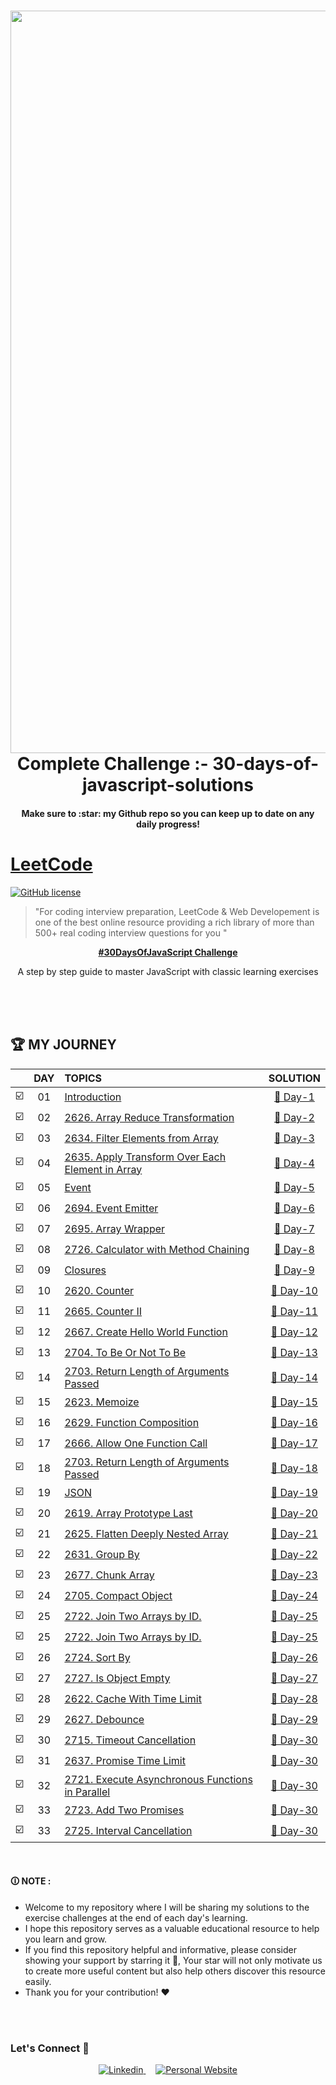 <h1 align="center">
  <a name="logo"><img width="1188" alt="dsa logo" src="https://github.com/user-attachments/assets/12980f6c-4006-4511-811e-7fb4e09b7478" alt="Complete DSA Preparation" width="500"></a>
  <br>
  Complete Challenge :-  30-days-of-javascript-solutions
</h1>
<h4 align="center">Make sure to :star: my Github repo so you can keep up to date on any daily progress!</h4>

# [LeetCode](https://leetcode.com/problemset/algorithms/) 
[![GitHub license](https://img.shields.io/github/license/Prince-1501/Complete-DSA-Preparation.svg)](https://github.com/manjeetdeveloper/Complete-DSA-Preparation/blob/master/LICENSE)

> "For coding interview preparation, LeetCode & Web Developement is one of the best online resource providing a rich library of more than 500+ real coding interview questions for you "



<div align="center">
 
  <p align="center">
    <a href="https://github.com/Asabeneh/30-Days-Of-JavaScript/" target="_blank"><strong>#30DaysOfJavaScript Challenge</strong></a>
    <br />
    
  </p>
  <p>A step by step guide to master JavaScript with classic learning exercises</p>
</div>

<br>

<br />


<br/>

## 🏆 MY JOURNEY

|  | DAY |  TOPICS  | SOLUTION |
| :---: | :---: | :------------------------------------------------------------------------------------------------------------------------------------------------- | :---: |
| ☑️  | 01   |   [Introduction](https://github.com/manjeetdeveloper/30-Days-of-JavaScript-Challenge/tree/master/30-Days-of-Javascript)                                      | [🎯 Day-1](https://github.com/manjeetdeveloper/30-Days-of-JavaScript-Challenge/tree/master/30-Days-of-Javascript/Basic%20Array%20Transformations) |
| ☑️  | 02    |   [2626. Array Reduce Transformation](https://github.com/manjeetdeveloper/30-Days-of-JavaScript-Challenge/blob/master/30-Days-of-Javascript/Basic%20Array%20Transformations/2626.%20Array%20Reduce%20Transformation.js)   | [🎯 Day-2](https://github.com/manjeetdeveloper/30-Days-of-JavaScript-Challenge/blob/master/30-Days-of-Javascript/Basic%20Array%20Transformations/2626.%20Array%20Reduce%20Transformation.js) |
| ☑️  | 03    |   [2634. Filter Elements from Array](https://github.com/manjeetdeveloper/30-Days-of-JavaScript-Challenge/blob/master/30-Days-of-Javascript/Basic%20Array%20Transformations/2634.%20Filter%20Elements%20from%20Array.js)   | [🎯 Day-3]([https://github.com/0xabdulkhalid/30-days-of-javascript-solutions/tree/main/day-3](https://github.com/manjeetdeveloper/30-Days-of-JavaScript-Challenge/blob/master/30-Days-of-Javascript/Basic%20Array%20Transformations/2634.%20Filter%20Elements%20from%20Array.js)) |
| ☑️  | 04    |   [2635. Apply Transform Over Each Element in Array](https://github.com/Asabeneh/30-Days-Of-JavaScript/blob/master/04_Day_Conditionals/04_day_conditionals.md)                                  | [🎯 Day-4](https://github.com/manjeetdeveloper/30-Days-of-JavaScript-Challenge/blob/master/30-Days-of-Javascript/Basic%20Array%20Transformations/2635.%20Apply%20Transform%20Over%20Each%20Element%20in%20Array.js) |
| ☑️  | 05    |   [Event](https://github.com/Asabeneh/30-Days-Of-JavaScript/blob/master/05_Day_Arrays/05_day_arrays.md)   | [🎯 Day-5](https://github.com/manjeetdeveloper/30-Days-of-JavaScript-Challenge/tree/master/30-Days-of-Javascript/Classes) |
| ☑️  | 06    |   [2694. Event Emitter](https://github.com/manjeetdeveloper/30-Days-of-JavaScript-Challenge/blob/master/30-Days-of-Javascript/Classes/2694.%20Event%20Emitter.js)                                                       | [🎯 Day-6](https://github.com/manjeetdeveloper/30-Days-of-JavaScript-Challenge/blob/master/30-Days-of-Javascript/Classes/2694.%20Event%20Emitter.js) |
| ☑️  | 07    |   [2695. Array Wrapper](https://github.com/manjeetdeveloper/30-Days-of-JavaScript-Challenge/blob/master/30-Days-of-Javascript/Classes/2695.%20Array%20Wrapper.js)                                           | [🎯 Day-7](https://github.com/manjeetdeveloper/30-Days-of-JavaScript-Challenge/blob/master/30-Days-of-Javascript/Classes/2695.%20Array%20Wrapper.js) |
| ☑️  | 08    |   [2726. Calculator with Method Chaining](https://github.com/manjeetdeveloper/30-Days-of-JavaScript-Challenge/blob/master/30-Days-of-Javascript/Classes/2726.%20Calculator%20with%20Method%20Chaining.js)   | [🎯 Day-8](https://github.com/manjeetdeveloper/30-Days-of-JavaScript-Challenge/blob/master/30-Days-of-Javascript/Classes/2726.%20Calculator%20with%20Method%20Chaining.js) |
| ☑️  | 09    |   [Closures](https://github.com/manjeetdeveloper/30-Days-of-JavaScript-Challenge/tree/master/30-Days-of-Javascript/Closures)                | [🎯 Day-9](https://github.com/manjeetdeveloper/30-Days-of-JavaScript-Challenge/tree/master/30-Days-of-Javascript/Closures) |
| ☑️  | 10    |   [2620. Counter](https://github.com/manjeetdeveloper/30-Days-of-JavaScript-Challenge/blob/master/30-Days-of-Javascript/Closures/2620.%20Counter.js)                                           | [🎯 Day-10](https://github.com/manjeetdeveloper/30-Days-of-JavaScript-Challenge/blob/master/30-Days-of-Javascript/Closures/2620.%20Counter.js) |
| ☑️  | 11    |   [2665. Counter II](https://github.com/manjeetdeveloper/30-Days-of-JavaScript-Challenge/blob/master/30-Days-of-Javascript/Closures/2665.%20Counter%20II.js) | [🎯 Day-11](https://github.com/manjeetdeveloper/30-Days-of-JavaScript-Challenge/blob/master/30-Days-of-Javascript/Closures/2665.%20Counter%20II.js) |
| ☑️  | 12    |   [2667. Create Hello World Function](https://github.com/manjeetdeveloper/30-Days-of-JavaScript-Challenge/blob/master/30-Days-of-Javascript/Closures/2667.%20Create%20Hello%20World%20Function.js)                         | [🎯 Day-12](https://github.com/manjeetdeveloper/30-Days-of-JavaScript-Challenge/blob/master/30-Days-of-Javascript/Closures/2667.%20Create%20Hello%20World%20Function.js) |
| ☑️  | 13    |   [2704. To Be Or Not To Be](https://github.com/manjeetdeveloper/30-Days-of-JavaScript-Challenge/blob/master/30-Days-of-Javascript/Closures/2704.%20To%20Be%20Or%20Not%20To%20Be.js)                | [🎯 Day-13](https://github.com/manjeetdeveloper/30-Days-of-JavaScript-Challenge/blob/master/30-Days-of-Javascript/Closures/2704.%20To%20Be%20Or%20Not%20To%20Be.js) |
| ☑️  | 14    |   [2703. Return Length of Arguments Passed](https://github.com/manjeetdeveloper/30-Days-of-JavaScript-Challenge/tree/master/30-Days-of-Javascript/Function%20Transformations)                                        | [🎯 Day-14](https://github.com/manjeetdeveloper/30-Days-of-JavaScript-Challenge/tree/master/30-Days-of-Javascript/Function%20Transformations) |
| ☑️  | 15    |   [2623. Memoize](https://github.com/manjeetdeveloper/30-Days-of-JavaScript-Challenge/blob/master/30-Days-of-Javascript/Function%20Transformations/2623.%20Memoize.js)                                              | [🎯 Day-15](https://github.com/manjeetdeveloper/30-Days-of-JavaScript-Challenge/blob/master/30-Days-of-Javascript/Function%20Transformations/2623.%20Memoize.js) |
| ☑️  | 16    |   [2629. Function Composition](https://github.com/manjeetdeveloper/30-Days-of-JavaScript-Challenge/blob/master/30-Days-of-Javascript/Function%20Transformations/2629.%20Function%20Composition.js)                  | [🎯 Day-16](https://github.com/manjeetdeveloper/30-Days-of-JavaScript-Challenge/blob/master/30-Days-of-Javascript/Function%20Transformations/2629.%20Function%20Composition.js) |
| ☑️  | 17    |   [2666. Allow One Function Call](https://github.com/manjeetdeveloper/30-Days-of-JavaScript-Challenge/blob/master/30-Days-of-Javascript/Function%20Transformations/2666.%20Allow%20One%20Function%20Call.js)        | [🎯 Day-17](https://github.com/manjeetdeveloper/30-Days-of-JavaScript-Challenge/blob/master/30-Days-of-Javascript/Function%20Transformations/2666.%20Allow%20One%20Function%20Call.js) |
| ☑️  | 18    |   [2703. Return Length of Arguments Passed](https://github.com/manjeetdeveloper/30-Days-of-JavaScript-Challenge/blob/master/30-Days-of-Javascript/Function%20Transformations/2703.%20Return%20Length%20of%20Arguments%20Passed.js)    | [🎯 Day-18](https://github.com/manjeetdeveloper/30-Days-of-JavaScript-Challenge/blob/master/30-Days-of-Javascript/Function%20Transformations/2703.%20Return%20Length%20of%20Arguments%20Passed.js) |
| ☑️  | 19    |   [JSON](https://github.com/manjeetdeveloper/30-Days-of-JavaScript-Challenge/tree/master/30-Days-of-Javascript/JSON)                                                    | [🎯 Day-19](https://github.com/manjeetdeveloper/30-Days-of-JavaScript-Challenge/tree/master/30-Days-of-Javascript/JSON) |
| ☑️  | 20    |   [2619. Array Prototype Last](https://github.com/manjeetdeveloper/30-Days-of-JavaScript-Challenge/blob/master/30-Days-of-Javascript/JSON/2619.%20Array%20Prototype%20Last.js)                          | [🎯 Day-20](https://github.com/manjeetdeveloper/30-Days-of-JavaScript-Challenge/blob/master/30-Days-of-Javascript/JSON/2619.%20Array%20Prototype%20Last.js) |
| ☑️  | 21    |   [2625. Flatten Deeply Nested Array](https://github.com/manjeetdeveloper/30-Days-of-JavaScript-Challenge/blob/master/30-Days-of-Javascript/JSON/2625.%20Flatten%20Deeply%20Nested%20Array.js)                  | [🎯 Day-21](https://github.com/manjeetdeveloper/30-Days-of-JavaScript-Challenge/blob/master/30-Days-of-Javascript/JSON/2625.%20Flatten%20Deeply%20Nested%20Array.js) |
| ☑️  | 22    |   [2631. Group By](https://github.com/manjeetdeveloper/30-Days-of-JavaScript-Challenge/blob/master/30-Days-of-Javascript/JSON/2631.%20Group%20By.js)          | [🎯 Day-22](https://github.com/manjeetdeveloper/30-Days-of-JavaScript-Challenge/blob/master/30-Days-of-Javascript/JSON/2631.%20Group%20By.js) |
| ☑️  | 23    |   [2677. Chunk Array](https://github.com/manjeetdeveloper/30-Days-of-JavaScript-Challenge/blob/master/30-Days-of-Javascript/JSON/2677.%20Chunk%20Array.js)                                     | [🎯 Day-23](https://github.com/manjeetdeveloper/30-Days-of-JavaScript-Challenge/blob/master/30-Days-of-Javascript/JSON/2705.%20Compact%20Object.js) |
| ☑️  | 24    |   [2705. Compact Object](https://github.com/manjeetdeveloper/30-Days-of-JavaScript-Challenge/blob/master/30-Days-of-Javascript/JSON/2705.%20Compact%20Object.js)                                                         | [🎯 Day-24](https://github.com/0xabdulkhalid/30-days-of-javascript-solutions/tree/main/day-24) |
| ☑️  | 25    |   [2722. Join Two Arrays by ID.](https://github.com/manjeetdeveloper/30-Days-of-JavaScript-Challenge/blob/master/30-Days-of-Javascript/JSON/2722.%20Join%20Two%20Arrays%20by%20ID.js) | [🎯 Day-25](https://github.com/manjeetdeveloper/30-Days-of-JavaScript-Challenge/blob/master/30-Days-of-Javascript/JSON/2722.%20Join%20Two%20Arrays%20by%20ID.js) |
| ☑️  | 25    |   [2722. Join Two Arrays by ID.](https://github.com/manjeetdeveloper/30-Days-of-JavaScript-Challenge/blob/master/30-Days-of-Javascript/JSON/2722.%20Join%20Two%20Arrays%20by%20ID.js) | [🎯 Day-25](https://github.com/manjeetdeveloper/30-Days-of-JavaScript-Challenge/blob/master/30-Days-of-Javascript/JSON/2722.%20Join%20Two%20Arrays%20by%20ID.js) |
| ☑️  | 26    |   [2724. Sort By](https://github.com/manjeetdeveloper/30-Days-of-JavaScript-Challenge/blob/master/30-Days-of-Javascript/JSON/2724.%20Sort%20By.js) | [🎯 Day-26](https://github.com/manjeetdeveloper/30-Days-of-JavaScript-Challenge/blob/master/30-Days-of-Javascript/JSON/2724.%20Sort%20By.js) |
| ☑️  | 27    |   [2727. Is Object Empty](https://github.com/manjeetdeveloper/30-Days-of-JavaScript-Challenge/blob/master/30-Days-of-Javascript/JSON/2727.%20Is%20Object%20Empty.js)                                                        | [🎯 Day-27](https://github.com/manjeetdeveloper/30-Days-of-JavaScript-Challenge/blob/master/30-Days-of-Javascript/JSON/2727.%20Is%20Object%20Empty.js) |
| ☑️  | 28    |   [2622. Cache With Time Limit](https://github.com/manjeetdeveloper/30-Days-of-JavaScript-Challenge/blob/master/30-Days-of-Javascript/Promises%20and%20Time/2622.%20Cache%20With%20Time%20Limit.js)       | [🎯 Day-28](https://github.com/manjeetdeveloper/30-Days-of-JavaScript-Challenge/blob/master/30-Days-of-Javascript/Promises%20and%20Time/2622.%20Cache%20With%20Time%20Limit.js) |
| ☑️  | 29    |   [2627. Debounce](https://github.com/manjeetdeveloper/30-Days-of-JavaScript-Challenge/blob/master/30-Days-of-Javascript/Promises%20and%20Time/2627.%20Debounce.js)                       | [🎯 Day-29](https://github.com/manjeetdeveloper/30-Days-of-JavaScript-Challenge/blob/master/30-Days-of-Javascript/Promises%20and%20Time/2627.%20Debounce.js) |
| ☑️  | 30    |   [2715. Timeout Cancellation](https://github.com/manjeetdeveloper/30-Days-of-JavaScript-Challenge/blob/master/30-Days-of-Javascript/Promises%20and%20Time/2715.%20Timeout%20Cancellation.js)     | [🎯 Day-30](https://github.com/manjeetdeveloper/30-Days-of-JavaScript-Challenge/blob/master/30-Days-of-Javascript/Promises%20and%20Time/2715.%20Timeout%20Cancellation.js) |
| ☑️  | 31    |   [2637. Promise Time Limit](https://github.com/manjeetdeveloper/30-Days-of-JavaScript-Challenge/blob/master/30-Days-of-Javascript/Promises%20and%20Time/2637.%20Promise%20Time%20Limit.js)     | [🎯 Day-30](https://github.com/manjeetdeveloper/30-Days-of-JavaScript-Challenge/blob/master/30-Days-of-Javascript/Promises%20and%20Time/2637.%20Promise%20Time%20Limit.js) |
| ☑️  | 32    |   [2721. Execute Asynchronous Functions in Parallel](https://github.com/manjeetdeveloper/30-Days-of-JavaScript-Challenge/blob/master/30-Days-of-Javascript/Promises%20and%20Time/2721.%20Execute%20Asynchronous%20Functions%20in%20Parallel.js)     | [🎯 Day-30](https://github.com/manjeetdeveloper/30-Days-of-JavaScript-Challenge/blob/master/30-Days-of-Javascript/Promises%20and%20Time/2721.%20Execute%20Asynchronous%20Functions%20in%20Parallel.js) |
| ☑️  | 33    |   [2723. Add Two Promises](https://github.com/manjeetdeveloper/30-Days-of-JavaScript-Challenge/blob/master/30-Days-of-Javascript/Promises%20and%20Time/2723.%20Add%20Two%20Promises.js)     | [🎯 Day-30](https://github.com/manjeetdeveloper/30-Days-of-JavaScript-Challenge/blob/master/30-Days-of-Javascript/Promises%20and%20Time/2723.%20Add%20Two%20Promises.js) |
| ☑️  | 33    |   [2725. Interval Cancellation](https://github.com/manjeetdeveloper/30-Days-of-JavaScript-Challenge/blob/master/30-Days-of-Javascript/Promises%20and%20Time/2725.%20Interval%20Cancellation.js)     | [🎯 Day-30](https://github.com/manjeetdeveloper/30-Days-of-JavaScript-Challenge/blob/master/30-Days-of-Javascript/Promises%20and%20Time/2725.%20Interval%20Cancellation.js) |

<br>


#### 🛈 NOTE : 
- Welcome to my repository where I will be sharing my solutions to the exercise challenges at the end of each day's learning. 
- I hope this repository serves as a valuable educational resource to help you learn and grow. 
- If you find this repository helpful and informative, please consider showing your support by starring it 🌟, Your star will not only motivate us to create more useful content but also help others discover this resource easily. 
- Thank you for your contribution! ❤️


<br>
<br>

### **Let's Connect 👋**

<div align=center>

  <a href="https://www.linkedin.com/in/manjeetdeveloper2022/" target="_blank">
    <img src="https://img.shields.io/badge/linkedin%20Profile-%2300acee.svg?color=405DE6&style=for-the-badge&logo=linkedin&logoColor=white" alt=Linkedin>
  </a>&nbsp;&nbsp;&nbsp;


  <a href="https://www.github.com/manjeetdeveloper/" target="_blank">
    <img src="https://img.shields.io/badge/Github%20Profile-131313?style=for-the-badge&logo=github&logoColor=white" alt="Personal Website">
  </a>

</div>

<br>
